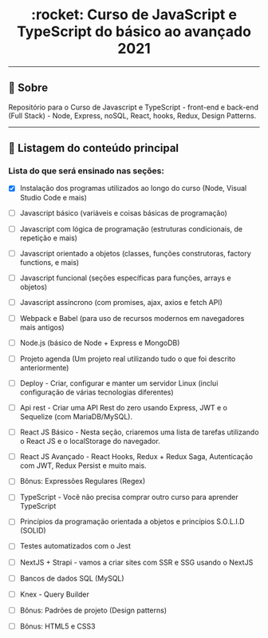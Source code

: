 <h1 align = "center">:rocket: Curso de JavaScript e TypeScript do básico ao avançado 2021</h1>

<!--
## 🖥 Preview

<p align = "center">
  <img src = "https://user-images.githubusercontent.com/65127683/106853898-30d18900-6699-11eb-8cf4-4bc95a5870a5.gif" height = "300">
</p>
-->

---

<!-- ## :dash: Deploy da Aplicação com Netlify

> ### :link: https://my-happy.netlify.app/ <br />
>
> [![Netlify Status](https://api.netlify.com/api/v1/badges/6fc4bb0b-9d36-477c-b041-c11f988eaa09/deploy-status)](https://app.netlify.com/sites/my-devgallery/deploys)

--- -->

## 📖 Sobre

<p>Repositório para o Curso de Javascript e TypeScript - front-end e back-end (Full Stack) - Node, Express, noSQL, React, hooks, Redux, Design Patterns.</p>

---

## :bookmark_tabs: Listagem do conteúdo principal


### Lista do que será ensinado nas seções:

- [x] Instalação dos programas utilizados ao longo do curso (Node, Visual Studio Code e mais)

- [ ] Javascript básico (variáveis e coisas básicas de programação)

- [ ] Javascript com lógica de programação (estruturas condicionais, de repetição e mais)

- [ ] Javascript orientado a objetos (classes, funções construtoras, factory functions, e mais)

- [ ] Javascript funcional (seções específicas para funções, arrays e objetos)

- [ ] Javascript assíncrono (com promises, ajax, axios e fetch API)

- [ ] Webpack e Babel (para uso de recursos modernos em navegadores mais antigos)

- [ ] Node.js (básico de Node + Express e MongoDB)

- [ ] Projeto agenda (Um projeto real utilizando tudo o que foi descrito anteriormente)

- [ ] Deploy - Criar, configurar e manter um servidor Linux (inclui configuração de várias tecnologias diferentes)

- [ ] Api rest - Criar uma API Rest do zero usando Express, JWT e o Sequelize (com MariaDB/MySQL).

- [ ] React JS Básico - Nesta seção, criaremos uma lista de tarefas utilizando o React JS e o localStorage do navegador.

- [ ] React JS Avançado - React Hooks, Redux + Redux Saga, Autenticação com JWT, Redux Persist e muito mais.

- [ ] Bônus: Expressões Regulares (Regex)
 
- [ ] TypeScript - Você não precisa comprar outro curso para aprender TypeScript

- [ ] Princípios da programação orientada a objetos e princípios S.O.L.I.D (SOLID)

- [ ] Testes automatizados com o Jest

- [ ] NextJS + Strapi - vamos a criar sites com SSR e SSG usando o NextJS

- [ ] Bancos de dados SQL (MySQL)

- [ ] Knex - Query Builder

- [ ] Bônus: Padrões de projeto (Design patterns)

- [ ] Bônus: HTML5 e CSS3

<!--

## 🛠 Tecnologias utilizadas

As seguintes tecnologias estão sendo usadas na construção do projeto:

| <strong> HTML5 </strong>| <strong> CSS3 </strong>| <strong> JavaScript </strong> | <strong> Angular </strong>|
| - | - | - | - |
| <img height="30" src="https://www.flaticon.com/svg/static/icons/svg/888/888859.svg"/> | <img height="30" src="https://www.flaticon.com/svg/static/icons/svg/888/888847.svg"/> | <img height="30" src="https://cdn.icon-icons.com/icons2/2108/PNG/512/javascript_icon_130900.png"/> | <img height="30" src="https://user-images.githubusercontent.com/65127683/113470576-fd0ea780-942c-11eb-9fd1-dbb8ac0de186.png"/> |

---

<a href="https://www.linkedin.com/in/sandoque/">
 <img style="border-radius: 50%;" src="https://user-images.githubusercontent.com/65127683/95398436-20bcbf00-08dc-11eb-95a3-d1aaedc987d0.jpg" width="100px;" alt=""/></a>
 <br />
 Developer By
 <a href="https://www.linkedin.com/in/sandoque/"> <b> Antônio Carlos Sandoque</b> </a> <a href="https://www.linkedin.com/in/sandoque/" title="Sandoque">🚀</a> <br />
 
[![Linkedin Badge](https://img.shields.io/badge/-Sandoque-blue?style=flat-square&logo=Linkedin&logoColor=white&link=https://www.linkedin.com/in/sandoque/)](https://www.linkedin.com/in/sandoque/) [![Gmail Badge](https://img.shields.io/badge/-acsandoque@gmail.com-c14438?style=flat-square&logo=Gmail&logoColor=white&link=mailto:acsandoque@gmail.com)](mailto:acsandoque@gmail.com)

-->

<!-- ---
## :page_with_curl: Licença
[![MIT license](https://img.shields.io/badge/License-MIT-blue.svg)](https://lbesson.mit-license.org/)

--- -->
